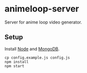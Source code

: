 # animeloop-server
Server for anime loop video generator.

## Setup

Install [Node](https://nodejs.org/en/) and [MongoDB](https://docs.mongodb.com/manual/installation/).

```
cp config.example.js config.js
npm install
npm start
```
